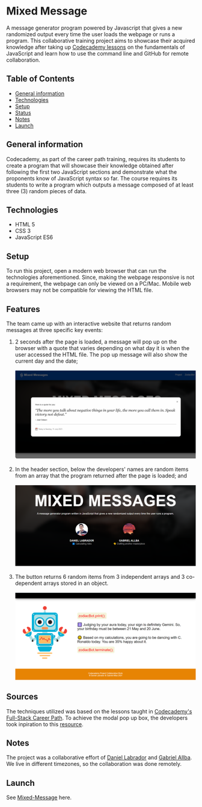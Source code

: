 # **Mixed Message**
A message generator program powered by Javascript that gives a new randomized output every time the user loads the webpage or runs a program. This collaborative training project aims to showcase their acquired knowledge after taking up [Codecademy lessons](https://www.codecademy.com/learn/paths/full-stack-engineer-career-path) on the fundamentals of JavaScript and learn how to use the command line and GitHub for remote collaboration.

## Table of Contents
- [General information](#general-information)
- [Technologies](#technologies)
- [Setup](#setup)
- [Status](#status)
- [Notes](#notes)
- [Launch](#launch)

## General information
Codecademy, as part of the career path training, requires its students to create a program that will showcase their knowledge obtained after following the first two JavaScript sections and demonstrate what the proponents know of JavaScript syntax so far. The course requires its students to write a program which outputs a message composed of at least three (3) random pieces of data.

## Technologies
- HTML 5
- CSS 3
- JavaScript ES6

## Setup
To run this project, open a modern web browser that can run the technologies aforementioned. Since, making the webpage responsive is not a requirement, the webpage can only be viewed on a PC/Mac. Mobile web browsers may not be compatible for viewing the HTML file.

## Features
The team came up with an interactive website that returns random messages at three specific key events:
1. 2 seconds after the page is loaded, a message will pop up on the browser with a quote that varies depending on what day it is when the user accessed the HTML file. The pop up message will also show the current day and the date;<br><br> ![alt text](img/quote.png "Pop up message containing a random quote and current day and date") <br><br>
2. In the header section, below the developers' names are random items from an array that the program returned after the page is loaded; and <br><br> ![alt text](img/developer-activity.png "Random activities below the developers' names")<br><br>
3. The button returns 6 random items from 3 independent arrays and 3 co-dependent arrays stored in an object. <br><br> ![alt text](img/zodiac-bot.png "Sample output of ZodiacBot button")

## Sources
The techniques utilized was based on the lessons taught in [Codecademy's Full-Stack Career Path](https://www.codecademy.com/learn/paths/full-stack-engineer-career-path).
To achieve the modal pop up box, the developers took inpiration to this [resource](https://www.w3schools.com/howto/howto_css_modals.asp).

## Notes
The project was a collaborative effort of [Daniel Labrador](https://github.com/daniellabrador) and [Gabriel Allba](https://github.com/GabrielAllba). We live in different timezones, so the collaboration was done remotely.

## Launch
See [Mixed-Message](https://gabrielallba.github.io/Mixed-Message/) here.
